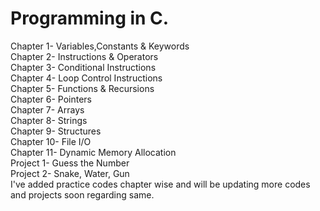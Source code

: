 # Programming in C.

Chapter 1- Variables,Constants & Keywords <br>
Chapter 2- Instructions & Operators <br>
Chapter 3- Conditional Instructions <br>
Chapter 4- Loop Control Instructions <br>
Chapter 5- Functions & Recursions <br>
Chapter 6- Pointers <br>
Chapter 7- Arrays <br>
Chapter 8- Strings <br>
Chapter 9- Structures <br>
Chapter 10- File I/O <br>
Chapter 11- Dynamic Memory Allocation <br>
Project 1- Guess the Number <br>
Project 2- Snake, Water, Gun <br>
I've added practice codes chapter wise and will be updating more codes and projects soon regarding same. <br>
